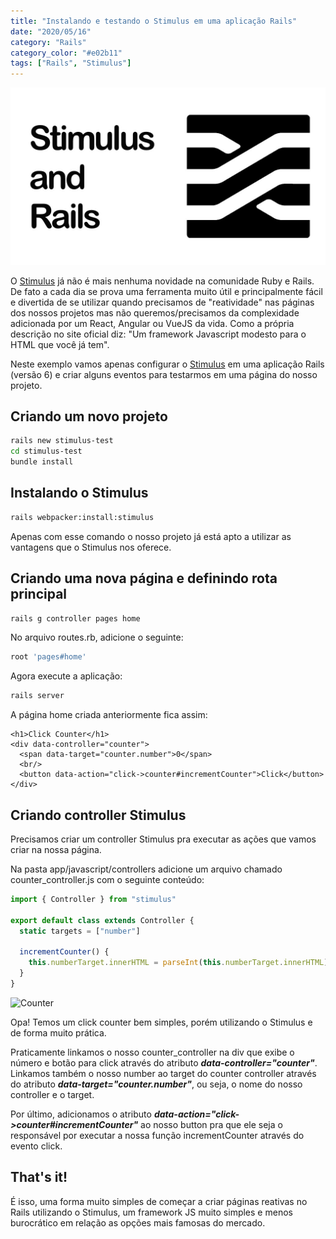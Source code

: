 ```yaml
---
title: "Instalando e testando o Stimulus em uma aplicação Rails"
date: "2020/05/16"
category: "Rails"
category_color: "#e02b11"
tags: ["Rails", "Stimulus"]
---
```


![Stimulus and Rails](./stimulus.jpg)

O [Stimulus](https://stimulusjs.org/) já não é mais nenhuma novidade na comunidade Ruby e Rails. De fato a cada dia se prova uma ferramenta muito útil e principalmente fácil e divertida de se utilizar quando precisamos de "reatividade" nas páginas dos nossos projetos mas não queremos/precisamos da complexidade adicionada por um React, Angular ou VueJS da vida. Como a própria descrição no site oficial diz: "Um framework Javascript modesto para o HTML que você já tem".

Neste exemplo vamos apenas configurar o [Stimulus](https://stimulusjs.org/) em uma aplicação Rails (versão 6) e criar alguns eventos para testarmos em uma página do nosso projeto.

## Criando um novo projeto

```sh
rails new stimulus-test
cd stimulus-test
bundle install
```

## Instalando o Stimulus

```sh
rails webpacker:install:stimulus
```

Apenas com esse comando o nosso projeto já está apto a utilizar as vantagens que o Stimulus nos oferece.

## Criando uma nova página e definindo rota principal

```sh
rails g controller pages home
```

No arquivo routes.rb, adicione o seguinte:

```ruby
root 'pages#home'
```

Agora execute a aplicação:

```sh
rails server
```

A página home criada anteriormente fica assim:

```erb
<h1>Click Counter</h1>
<div data-controller="counter">
  <span data-target="counter.number">0</span>
  <br/>
  <button data-action="click->counter#incrementCounter">Click</button>
</div>
```

## Criando controller Stimulus

Precisamos criar um controller Stimulus pra executar as ações que vamos criar na nossa página.

Na pasta app/javascript/controllers adicione um arquivo chamado counter_controller.js com o seguinte conteúdo:

```js
import { Controller } from "stimulus"

export default class extends Controller {
  static targets = ["number"]

  incrementCounter() {
    this.numberTarget.innerHTML = parseInt(this.numberTarget.innerHTML) + 1
  }
}
```

![Counter](https://thumbs.gfycat.com/NauticalRegularBonobo-size_restricted.gif)

Opa! Temos um click counter bem simples, porém utilizando o Stimulus e de forma muito prática.

Praticamente linkamos o nosso counter_controller na div que exibe o número e botão para click através do atributo ***data-controller="counter"***. Linkamos também o nosso number ao target do counter controller através do atributo ***data-target="counter.number"***, ou seja, o nome do nosso controller e o target.

Por último, adicionamos o atributo ***data-action="click->counter#incrementCounter"*** ao nosso button pra que ele seja o responsável por executar a nossa função incrementCounter através do evento click.

## That's it!


É isso, uma forma muito simples de começar a criar páginas reativas no Rails utilizando o Stimulus, um framework JS muito simples e menos burocrático em relação as opções mais famosas do mercado.